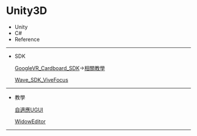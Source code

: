 # Unity3D
* Unity
* C#
* Reference 
----
* SDK</p>
[GoogleVR_Cardboard_SDK](https://github.com/googlevr/gvr-unity-sdk/releases)->[相關教學](https://otaru.tw/tutorial/unity-2017-google-vr-app-tutorial)</p>
[Wave_SDK_ViveFocus](https://developer.vive.com/resources/knowledgebase/wave-sdk/)</p>


----
* 教學</p>
[自適應UGUI](https://godstamps.blogspot.com/2015/04/unityugui.html)</P>
[WidowEditor](https://dotblogs.com.tw/coolgamedevnote/2018/02/27/122317)
----
